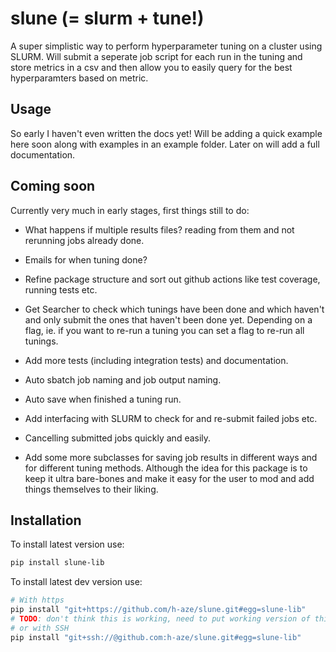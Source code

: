# slune (= slurm + tune!)
A super simplistic way to perform hyperparameter tuning on a cluster using SLURM. Will submit a seperate job script for each run in the tuning and store metrics in a csv and then allow you to easily query for the best hyperparamters based on metric.

## Usage
So early I haven't even written the docs yet! Will be adding a quick example here soon along with examples in an example folder. Later on will add a full documentation.

## Coming soon
Currently very much in early stages, first things still to do:
- What happens if multiple results files? reading from them and not rerunning jobs already done.
- Emails for when tuning done?

- Refine package structure and sort out github actions like test coverage, running tests etc.
- Get Searcher to check which tunings have been done and which haven't and only submit the ones that haven't been done yet. Depending on a flag, ie. if you want to re-run a tuning you can set a flag to re-run all tunings.
- Add more tests (including integration tests) and documentation.
- Auto sbatch job naming and job output naming.
- Auto save when finished a tuning run.
- Add interfacing with SLURM to check for and re-submit failed jobs etc. 
- Cancelling submitted jobs quickly and easily.
- Add some more subclasses for saving job results in different ways and for different tuning methods. 
Although the idea for this package is to keep it ultra bare-bones and make it easy for the user to mod and add things themselves to their liking.

## Installation
To install latest version use:
```bash
pip install slune-lib
```
To install latest dev version use:
```bash
# With https
pip install "git+https://github.com/h-aze/slune.git#egg=slune-lib"
# TODO: don't think this is working, need to put working version of this
# or with SSH
pip install "git+ssh://@github.com:h-aze/slune.git#egg=slune-lib"
```